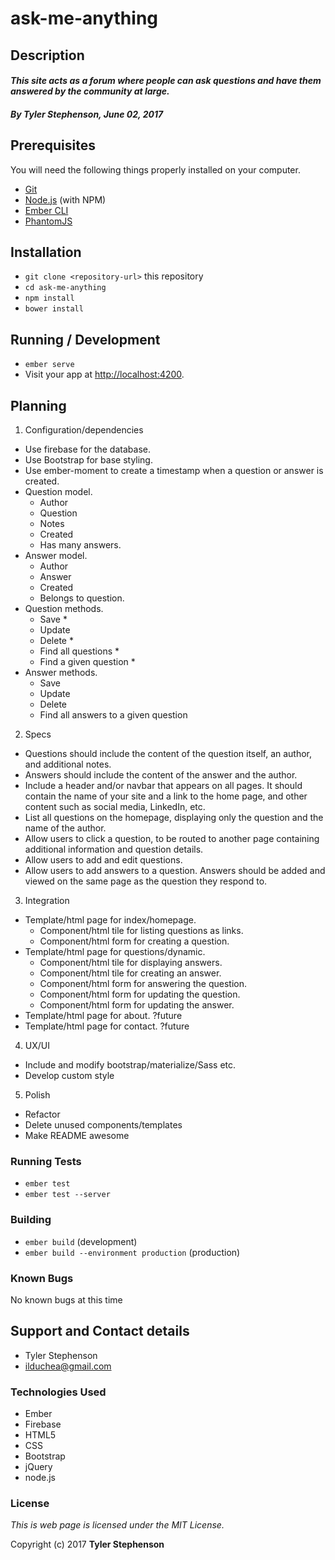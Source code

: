 # ask-me-anything

## Description

#### _**This site acts as a forum where people can ask questions and have them answered by the community at large.**_

#### _**By Tyler Stephenson, June 02, 2017**_

## Prerequisites

You will need the following things properly installed on your computer.

* [Git](https://git-scm.com/)
* [Node.js](https://nodejs.org/) (with NPM)
* [Ember CLI](https://ember-cli.com/)
* [PhantomJS](http://phantomjs.org/)

## Installation

* `git clone <repository-url>` this repository
* `cd ask-me-anything`
* `npm install`
* `bower install`

## Running / Development

* `ember serve`
* Visit your app at [http://localhost:4200](http://localhost:4200).

## Planning

1. Configuration/dependencies
  * Use firebase for the database.
  * Use Bootstrap for base styling.
  * Use ember-moment to create a timestamp when a question or answer is created.
  * Question model.
    * Author
    * Question
    * Notes
    * Created
    * Has many answers.
  * Answer model.
    * Author
    * Answer
    * Created
    * Belongs to question.
  * Question methods.
    * Save *
    * Update
    * Delete *
    * Find all questions *
    * Find a given question *
  * Answer methods.
    * Save
    * Update
    * Delete
    * Find all answers to a given question

2. Specs
  * Questions should include the content of the question itself, an author, and additional notes.
  * Answers should include the content of the answer and the author.
  * Include a header and/or navbar that appears on all pages. It should contain the name of your site and a link to the home page, and other content such as social media, LinkedIn, etc.
  * List all questions on the homepage, displaying only the question and the name of the author.
  * Allow users to click a question, to be routed to another page containing additional information and question details.
  * Allow users to add and edit questions.
  * Allow users to add answers to a question. Answers should be added and viewed on the same page as the question they respond to.

3. Integration
  * Template/html page for index/homepage.
    * Component/html tile for listing questions as links.
    * Component/html form for creating a question.
  * Template/html page for questions/dynamic.
    * Component/html tile for displaying answers.
    * Component/html tile for creating an answer.
    * Component/html form for answering the question.
    * Component/html form for updating the question.
    * Component/html form for updating the answer.    
  * Template/html page for about. ?future
  * Template/html page for contact. ?future

4. UX/UI
  * Include and modify bootstrap/materialize/Sass etc.
  * Develop custom style

5. Polish
  * Refactor
  * Delete unused components/templates
  * Make README awesome

### Running Tests

* `ember test`
* `ember test --server`

### Building

* `ember build` (development)
* `ember build --environment production` (production)

### Known Bugs
No known bugs at this time

## Support and Contact details
* Tyler Stephenson
* ilduchea@gmail.com

### Technologies Used

* Ember
* Firebase
* HTML5
* CSS
* Bootstrap
* jQuery
* node.js

### License

*This is web page is licensed under the MIT License.*

Copyright (c) 2017 **Tyler Stephenson**
